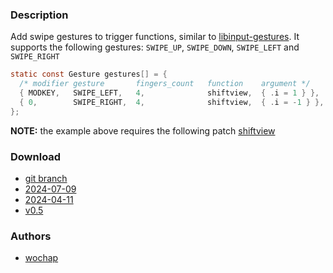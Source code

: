 ### Description
Add swipe gestures to trigger functions, similar to [libinput-gestures](https://github.com/bulletmark/libinput-gestures/tree/master). It supports the following gestures: `SWIPE_UP`, `SWIPE_DOWN`, `SWIPE_LEFT` and `SWIPE_RIGHT`

```c
static const Gesture gestures[] = {
  /* modifier gesture       fingers_count   function    argument */
  { MODKEY,   SWIPE_LEFT,   4,              shiftview,  { .i = 1 } },
  { 0,        SWIPE_RIGHT,  4,              shiftview,  { .i = -1 } },
};
```

**NOTE:** the example above requires the following patch [shiftview](https://codeberg.org/dwl/dwl-patches/wiki/shiftview)

### Download
- [git branch](https://codeberg.org/wochap/dwl/src/branch/v0.5/gestures)
- [2024-07-09](https://codeberg.org/dwl/dwl-patches/raw/commit/13d96b51b54500dd24544cf3a73c61b7a1414bc6/patches/gestures/gestures.patch)
- [2024-04-11](https://codeberg.org/dwl/dwl-patches/raw/commit/be3735bc6a5c64ff76c200a8679453bd179be456/gestures/gestures.patch)
- [v0.5](https://codeberg.org/dwl/dwl-patches/raw/commit/655fd2916c1bcaa022ce6dcdfb370051cf64df66/gestures/gestures.patch)

### Authors
- [wochap](https://codeberg.org/wochap)
